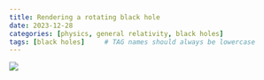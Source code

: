 ```yaml
---
title: Rendering a rotating black hole
date: 2023-12-28
categories: [physics, general relativity, black holes]
tags: [black holes]     # TAG names should always be lowercase
---
```


![]("../../../images/black_hole_renders/hot_jet.png")
